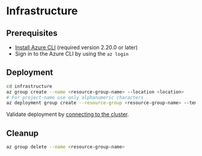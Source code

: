 # Infrastructure

## Prerequisites

* [Install Azure CLI](https://learn.microsoft.com/en-us/cli/azure/install-azure-cli) (required version 2.20.0 or later)
* Sign in to the Azure CLI by using the `az login`

## Deployment

```bash
cd infrastructure
az group create --name <resource-group-name> --location <location>
# For project-name use only alphanumeric characters
az deployment group create --resource-group <resource-group-name> --template-file main.bicep --parameters projectName=<project-name> 
```

Validate deployment by [connecting to the cluster](https://learn.microsoft.com/en-us/azure/aks/learn/quick-kubernetes-deploy-bicep?tabs=azure-cli%2CCLI#connect-to-the-cluster).

## Cleanup

```bash
az group delete --name <resource-group-name>
```
